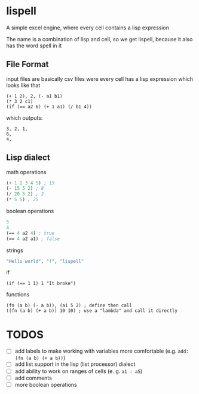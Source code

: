 # lispell
A simple excel engine, where every cell contains a lisp expression

The name is a combination of lisp and cell, so we get lispell, because it also has the word spell in it

## File Format

input files are basically csv files were every cell has a lisp expression which looks like that

```csv
(+ 1 2), 2, (- a1 b1)
(* 3 2 c1)
(if (== a2 6) (+ 1 a1) (/ b1 4))
```
which outputs:

```csv
3, 2, 1,
6,
4,
```

## Lisp dialect

math operations
```lisp
(+ 1 2 3 4 5) ; 15
(- 15 5 2) ; 8
(/ 20 5 2) ; 2
(* 5 5) ; 25
```

boolean operations
```lisp
5
4
(== 4 a2 4) ; true
(== 4 a2 a1) ; false
```

strings
```lisp
"Hello world", "!", "lispell"
```

if
```
(if (== 1 1) 1 "It broke")
```

functions
```
(fn (a b) (- a b)), (a1 5 2) ; define then call
((fn (a b) (+ a b)) 10 10) ; use a "lambda" and call it directly
```

# TODOS

- [ ] add labels to make working with variables more comfortable (e.g. `add: (fn (a b) (+ a b))`)
- [ ] add list support in the lisp (list processor) dialect
- [ ] add ability to work on ranges of cells (e. g. `a1 : a5`)
- [ ] add comments
- [ ] more boolean operations